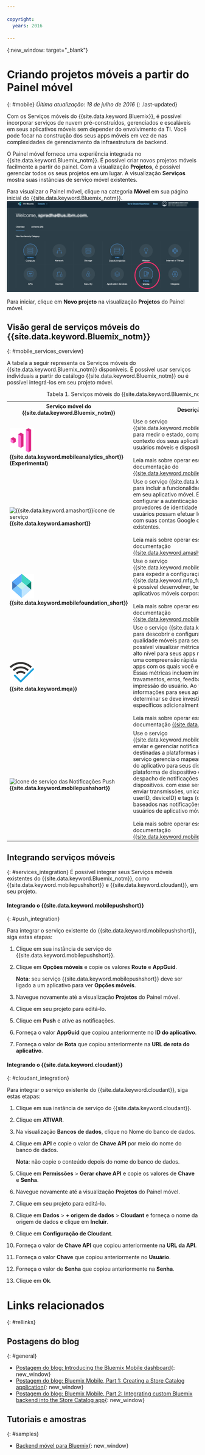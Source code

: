 ```yaml
---

copyright:
  years: 2016

---
```

{:new_window: target="_blank"}

# Criando projetos móveis a partir do Painel móvel
{: #mobile}
*Última atualização: 18 de julho de 2016*
{: .last-updated}

Com os Serviços móveis do {{site.data.keyword.Bluemix}}, é possível incorporar serviços de nuvem pré-construídos, gerenciados e escaláveis em seus aplicativos móveis sem depender do envolvimento da TI. Você pode focar na construção dos seus apps móveis em vez de nas complexidades de gerenciamento da infraestrutura de backend.

O Painel móvel fornece uma experiência integrada no {{site.data.keyword.Bluemix_notm}}. É possível criar novos projetos móveis facilmente a partir do painel. Com a visualização **Projetos**, é possível gerenciar todos os seus projetos em um lugar. A visualização **Serviços** mostra suas instâncias de serviço móvel existentes.

Para visualizar o Painel móvel, clique na categoria **Móvel** em sua página inicial do {{site.data.keyword.Bluemix_notm}}.
<img src="images/mobile_dashboard.jpg" alt="{{site.data.keyword.Bluemix_notm}} home">

Para iniciar, clique em **Novo projeto** na visualização **Projetos** do Painel móvel.

## Visão geral de serviços móveis do {{site.data.keyword.Bluemix_notm}}
{: #mobile_services_overview}

A tabela a seguir representa os Serviços móveis do {{site.data.keyword.Bluemix_notm}} disponíveis. É possível usar serviços individuais a partir do catálogo {{site.data.keyword.Bluemix_notm}} ou é possível integrá-los em seu projeto móvel.

<table summary="Esta tabela descreve Serviços móveis do {{site.data.keyword.Bluemix_notm}} e fornece links para a documentação do serviço">
<caption>Tabela 1. Serviços móveis do {{site.data.keyword.Bluemix_notm}}</caption>
<th>Serviço móvel do {{site.data.keyword.Bluemix_notm}}</th>
<th>Descrição</th>
<tr>
<td> <img src="images/mobile_analytics_icon.png" alt="{{site.data.keyword.mobileanalytics_short}}icon"><br/><b>{{site.data.keyword.mobileanalytics_short}} (Experimental)</b></td>
<td valign="top">Use o serviço {{site.data.keyword.mobileanalytics_full}} para medir o estado, comportamento e contexto dos seus aplicativos móveis, usuários móveis e dispositivos móveis.<br/><br/>
Leia mais sobre operar esse serviço na documentação do <a href="../services/mobileanalytics/index.html" alt="{{site.data.keyword.mobileanalytics_short}} documentation link">{{site.data.keyword.mobileanalytics_short}}</a>.
</td>
</tr>
<tr>
<td><img src="images/catalog_icons-05.png" alt="{{site.data.keyword.amashort}}ícone de serviço"><br/><b>{{site.data.keyword.amashort}}</b></td>
<td valign="top">Use o serviço {{site.data.keyword.amafull}} para incluir a funcionalidade de segurança em seu aplicativo móvel. É possível configurar a autenticação de cliente e os provedores de identidade para que os usuários possam efetuar login no aplicativo com suas contas Google ou Facebook existentes.<br/><br/>
Leia mais sobre operar esse serviço na documentação <a href="../services/mobileaccess/index.html" alt="{{site.data.keyword.amashort}} documentation link">{{site.data.keyword.amashort}}</a>.</td>
</tr>
<tr>
<td><img src="images/MFPFoundation_icon.png" alt="{{site.data.keyword.mobilefoundation_short}}ícone de serviço"><br/> <b>{{site.data.keyword.mobilefoundation_short}}</b></td>
<td valign="top">Use o serviço {{site.data.keyword.mobilefoundation_long}} para expedir a configuração de um ambiente {{site.data.keyword.mfp_full}} a partir do qual é possível desenvolver, testar e operar aplicativos móveis corporativos.<br/><br/> Leia mais sobre operar esse serviço na documentação
<a href="../services/mobilefoundation/index.html" alt="{{site.data.keyword.mobilefoundation_short}} documentation link">{{site.data.keyword.mobilefoundation_short}}</a>.</td>
</tr>
<tr>
<td><img src="images/mqa_icon.png" alt="{{site.data.keyword.mqa}}ícone de serviço"><br/><b>{{site.data.keyword.mqa}}</b></td>
<td valign="top">Use o serviço {{site.data.keyword.mqafull}} para descobrir e configurar serviços de qualidade móveis para seus aplicativos. É possível visualizar métricas de qualidade de alto nível para seus apps móveis para obter uma compreensão rápida dos problemas dos apps com os quais você está trabalhando. Essas métricas incluem informações sobre travamentos, erros, feedback do usuário e impressão do usuário. Ao visualizar essas informações para seus aplicativos, é possível determinar se deve investigar problemas específicos adicionalmente.<br/><br/>
Leia mais sobre operar esse serviço na documentação <a href="../services/MobileQualityAssurance/index.html" alt="{{site.data.keyword.mqa}} documentation link">{{site.data.keyword.mqa}}</a>.</td>
</tr>
<tr>
<td><img src="images/catalog_icons-09.png" alt="ícone de serviço das Notificações Push"><br/><b>{{site.data.keyword.mobilepushshort}}</b></td>
<td valign="top">Use o serviço {{site.data.keyword.mobilepushfull}} para enviar e gerenciar notificações push móveis destinadas a plataformas iOS e Android. Esse serviço gerencia o mapeamento dos usuários do aplicativo para seus dispositivos, plataforma de dispositivo e manipula o despacho de notificações push para os dispositivos. com esse serviço, é possível enviar transmissões, unicasts (com base no userID, deviceID) e tags (ou tópicos) baseados nas notificações push para seus usuários de aplicativo móvel.<br/><br/>
Leia mais sobre operar esse serviço na documentação <a href="../services/mobilepush/index.html" alt="{{site.data.keyword.mobilepushshort}} documentation link">{{site.data.keyword.mobilepushshort}}</a>.</td>
</table>

## Integrando serviços móveis
{: #services_integration}
É possível integrar seus Serviços móveis existentes do {{site.data.keyword.Bluemix_notm}}, como {{site.data.keyword.mobilepushshort}} e {{site.data.keyword.cloudant}}, em seu projeto.

#### Integrando o {{site.data.keyword.mobilepushshort}}
{: #push_integration}

Para integrar o serviço existente do {{site.data.keyword.mobilepushshort}}, siga estas etapas:

1. Clique em sua instância de serviço do {{site.data.keyword.mobilepushshort}}.
2. Clique em **Opções móveis** e copie os valores **Route** e **AppGuid**.

   **Nota**: seu serviço {{site.data.keyword.mobilepushshort}} deve ser ligado a um aplicativo para ver **Opções móveis**.

3. Navegue novamente até a visualização **Projetos** do Painel móvel.
4. Clique em seu projeto para editá-lo.
5. Clique em **Push** e ative as notificações.
6. Forneça o valor **AppGuid** que copiou anteriormente no **ID do aplicativo**.
7. Forneça o valor de **Rota** que copiou
anteriormente na **URL de rota do aplicativo**.

#### Integrando o {{site.data.keyword.cloudant}}
{: #cloudant_integration}

Para integrar o serviço existente do {{site.data.keyword.cloudant}}, siga estas etapas:

1. Clique em sua instância de serviço do {{site.data.keyword.cloudant}}.
2. Clique em **ATIVAR**.
3. Na visualização **Bancos de dados**, clique no Nome do banco de dados.
4. Clique em **API** e copie o valor de **Chave API** por meio do nome do banco de dados.

   **Nota**: não copie o conteúdo depois do nome do banco de dados.

5. Clique em **Permissões** >
**Gerar chave API** e copie os valores de
**Chave** e **Senha**.
6. Navegue novamente até a visualização **Projetos** do Painel móvel.
7. Clique em seu projeto para editá-lo.
8. Clique em **Dados** > **+ origem de dados** > **Cloudant** e forneça o nome
da origem de dados e clique em **Incluir**.
9. Clique em **Configuração de Cloudant**.
10. Forneça o valor de **Chave API** que
copiou anteriormente na **URL da API**.
11. Forneça o valor **Chave** que copiou
anteriormente no **Usuário**.
12. Forneça o valor de **Senha** que
copiou anteriormente na **Senha**.
13. Clique em **Ok**.


# Links relacionados
{: #rellinks}

<!-- links to internal services don't work
## {{site.data.keyword.Bluemix_notm}} Mobile services
{: #general}
* [Mobile Analytics (Experimental)](../services/mobileanalytics/index.html){: new_window}
* [Mobile Client Access](../services/mobileaccess/index.html){: new_window}
* [Mobile Foundation](../services/mobilefoundation/index.html){: new_window}
* [Mobile Quality Assurance)](../services/MobileQualityAssurance/index.html){: new_window}
* [Push Notifications](../services/mobilepush/index.html){: new_window}
-->

## Postagens do blog
{: #general}
* [Postagem do blog: Introducing the Bluemix Mobile
dashboard](https://developer.ibm.com/bluemix/2016/07/08/new-bluemix-mobile-dashboard/){: new_window}
* [Postagem do blog: Bluemix
Mobile, Part 1: Creating a Store Catalog application](https://developer.ibm.com/bluemix/2016/07/13/bluemix-mobile-creating-store-catalog-app-part1/){: new_window}
* [Postagem do blog: Bluemix
Mobile, Part 2: Integrating custom Bluemix backend into the Store Catalog app](https://developer.ibm.com/bluemix/2016/07/14/bluemix-mobile-integrating-custom-backend-part2/){: new_window}

## Tutoriais e amostras
{: #samples}
* [Backend móvel para Bluemix](https://github.com/ibm-bluemix-mobile-services/mobiledashboard-storecatalog-backend){: new_window}
